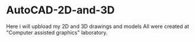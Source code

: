 # AutoCAD-2D-and-3D
 Here i will upbload my 2D and 3D drawings and models
 All were created at "Computer assisted graphics" laboratory.